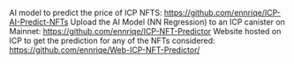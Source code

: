 AI model to predict the price of ICP NFTS: https://github.com/ennriqe/ICP-AI-Predict-NFTs
Upload the AI Model (NN Regression) to an ICP canister on Mainnet: https://github.com/ennriqe/ICP-NFT-Predictor
Website hosted on ICP to get the prediction for any of the NFTs considered: https://github.com/ennriqe/Web-ICP-NFT-Predictor/
